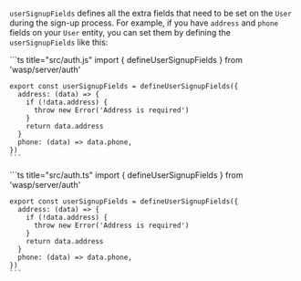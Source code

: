 `userSignupFields` defines all the extra fields that need to be set on the `User` during the sign-up process. For example, if you have `address` and `phone` fields on your `User` entity, you can set them by defining the `userSignupFields` like this:

<Tabs groupId="js-ts">
  <TabItem value="js" label="JavaScript">
    ```ts title="src/auth.js"
    import { defineUserSignupFields } from 'wasp/server/auth'

    export const userSignupFields = defineUserSignupFields({
      address: (data) => {
        if (!data.address) {
          throw new Error('Address is required')
        }
        return data.address
      }
      phone: (data) => data.phone,
    })
    ```
  </TabItem>

  <TabItem value="ts" label="TypeScript">
    ```ts title="src/auth.ts"
    import { defineUserSignupFields } from 'wasp/server/auth'

    export const userSignupFields = defineUserSignupFields({
      address: (data) => {
        if (!data.address) {
          throw new Error('Address is required')
        }
        return data.address
      }
      phone: (data) => data.phone,
    })
    ```
  </TabItem>
</Tabs>

